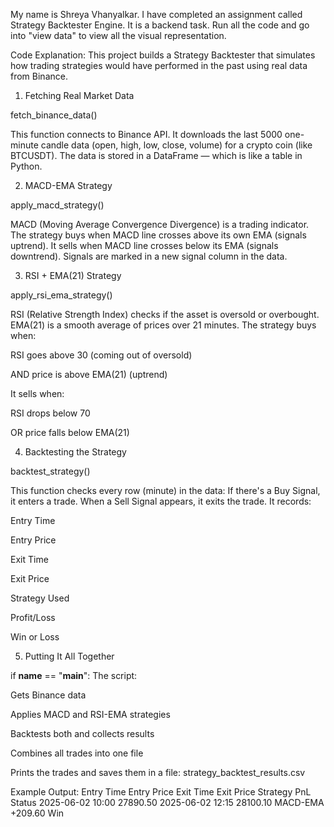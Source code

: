 My name is Shreya Vhanyalkar. I have completed an assignment called Strategy Backtester Engine. It is a backend task. Run all the code and go into "view data" to view all the visual representation.

Code Explanation:
This project builds a Strategy Backtester that simulates how trading strategies would have performed in the past using real data from Binance.

1. Fetching Real Market Data

fetch_binance_data()

This function connects to Binance API.
It downloads the last 5000 one-minute candle data (open, high, low, close, volume) for a crypto coin (like BTCUSDT).
The data is stored in a DataFrame — which is like a table in Python.

2. MACD-EMA Strategy

apply_macd_strategy()

MACD (Moving Average Convergence Divergence) is a trading indicator.
The strategy buys when MACD line crosses above its own EMA (signals uptrend).
It sells when MACD line crosses below its EMA (signals downtrend).
Signals are marked in a new signal column in the data.

3. RSI + EMA(21) Strategy

apply_rsi_ema_strategy()

RSI (Relative Strength Index) checks if the asset is oversold or overbought.
EMA(21) is a smooth average of prices over 21 minutes.
The strategy buys when:

RSI goes above 30 (coming out of oversold)

AND price is above EMA(21) (uptrend)

It sells when:

RSI drops below 70

OR price falls below EMA(21)

4. Backtesting the Strategy

backtest_strategy()

This function checks every row (minute) in the data:
If there's a Buy Signal, it enters a trade.
When a Sell Signal appears, it exits the trade.
It records:

Entry Time

Entry Price

Exit Time

Exit Price

Strategy Used

Profit/Loss

Win or Loss

5. Putting It All Together

if __name__ == "__main__":
The script:

Gets Binance data

Applies MACD and RSI-EMA strategies

Backtests both and collects results

Combines all trades into one file


Prints the trades and saves them in a file:
strategy_backtest_results.csv


Example Output:
Entry Time	Entry Price	Exit Time	Exit Price	Strategy	PnL	Status
2025-06-02 10:00	27890.50	2025-06-02 12:15	28100.10	MACD-EMA	+209.60	Win